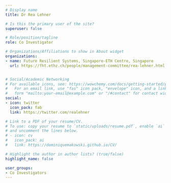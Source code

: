 ```yaml
---
# Display name
title: Dr Rea Lehner

# Is this the primary user of the site?
superuser: false

# Role/position/tagline
role: Co Investigator

# Organizations/Affiliations to show in About widget
organizations:
- name: Future Resilient Systems, Singapore-ETH Centre, Singapore
  url: https://fht.ethz.ch/people/management-committee/rea-lehner.html


# Social/Academic Networking
# For available icons, see: https://wowchemy.com/docs/getting-started/page-builder/#icons
#   For an email link, use "fas" icon pack, "envelope" icon, and a link in the
#   form "mailto:your-email@example.com" or "/#contact" for contact widget.
social:
- icon: twitter
  icon_pack: fab
  link: https://twitter.com/realehner

# Link to a PDF of your resume/CV.
# To use: copy your resume to `static/uploads/resume.pdf`, enable `ai` icons in `params.toml`,
# and uncomment the lines below.
# - icon: cv
#   icon_pack: ai
#   link: https://dominiquemakowski.github.io/CV/

# Highlight the author in author lists? (true/false)
highlight_name: false

user_groups:
- Co Investigators
---
```




